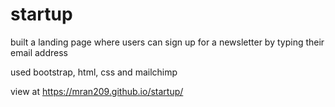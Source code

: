 # startup

built a landing page where users can sign up for a newsletter by typing their email address

used bootstrap, html, css and mailchimp

view at https://mran209.github.io/startup/
